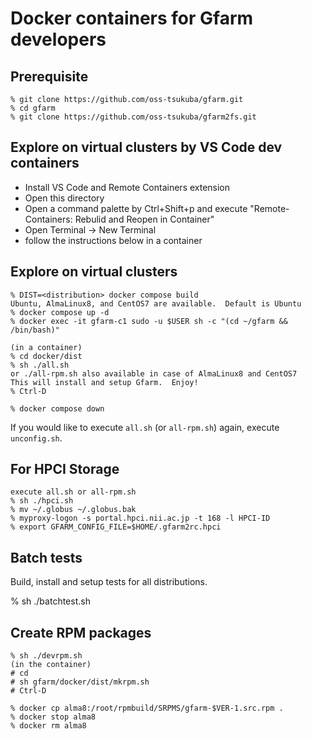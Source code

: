 # Docker containers for Gfarm developers

## Prerequisite

    % git clone https://github.com/oss-tsukuba/gfarm.git
    % cd gfarm
    % git clone https://github.com/oss-tsukuba/gfarm2fs.git

## Explore on virtual clusters by VS Code dev containers

- Install VS Code and Remote Containers extension
- Open this directory
- Open a command palette by Ctrl+Shift+p and execute "Remote-Containers: Rebulid and Reopen in Container"
- Open Terminal -> New Terminal
- follow the instructions below in a container

## Explore on virtual clusters

    % DIST=<distribution> docker compose build
    Ubuntu, AlmaLinux8, and CentOS7 are available.  Default is Ubuntu
    % docker compose up -d
    % docker exec -it gfarm-c1 sudo -u $USER sh -c "(cd ~/gfarm && /bin/bash)"

    (in a container)
    % cd docker/dist
    % sh ./all.sh
    or ./all-rpm.sh also available in case of AlmaLinux8 and CentOS7
    This will install and setup Gfarm.  Enjoy!
    % Ctrl-D

    % docker compose down

If you would like to execute `all.sh` (or `all-rpm.sh`) again, execute `unconfig.sh`.

## For HPCI Storage

    execute all.sh or all-rpm.sh
    % sh ./hpci.sh
    % mv ~/.globus ~/.globus.bak
    % myproxy-logon -s portal.hpci.nii.ac.jp -t 168 -l HPCI-ID
    % export GFARM_CONFIG_FILE=$HOME/.gfarm2rc.hpci

## Batch tests

Build, install and setup tests for all distributions.

   % sh ./batchtest.sh

## Create RPM packages

    % sh ./devrpm.sh
    (in the container)
    # cd
    # sh gfarm/docker/dist/mkrpm.sh
    # Ctrl-D

    % docker cp alma8:/root/rpmbuild/SRPMS/gfarm-$VER-1.src.rpm .
    % docker stop alma8
    % docker rm alma8
